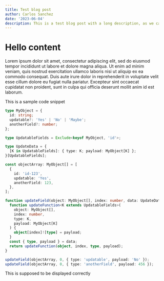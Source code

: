 ```yaml
---
title: Test blog post
author: Carlos Sanchez
date: '2023-06-04'
description: This is a test blog post with a long description, as we can see thanks to the lore ipsum. Lore ipsum dolor sit amet, consectetur adipiscing elit, sed do eiusmod tempor incididunt ut labore et dolore magna aliqua. Ut enim ad minim veniam, quis nostrud exercitation ullamco laboris nisi ut aliquip ex ea commodo consequat.
---
```


# Hello content

Lorem ipsum dolor sit amet, consectetur adipiscing elit, sed do eiusmod tempor incididunt ut labore et dolore magna aliqua. Ut enim ad minim veniam, quis nostrud exercitation ullamco laboris nisi ut aliquip ex ea commodo consequat. Duis aute irure dolor in reprehenderit in voluptate velit esse cillum dolore eu fugiat nulla pariatur. Excepteur sint occaecat cupidatat non proident, sunt in culpa qui officia deserunt mollit anim id est laborum.

This is a sample code snippet

```ts [typed-function.ts]
type MyObject = {
  id: string;
  updatable?: 'Yes' | 'No' | 'Maybe';
  anotherField?: number;
};

type UpdatableFields = Exclude<keyof MyObject, 'id'>;

type UpdateData = {
  [K in UpdatableFields]: { type: K; payload: MyObject[K] };
}[UpdatableFields];

const objectArray: MyObject[] = [
  {
    id: 'id-123',
    updatable: 'Yes',
    anotherField: 123,
  },
];

function updateField(object: MyObject[], index: number, data: UpdateData) {
  function updateFunction<K extends UpdatableFields>(
    object: MyObject[],
    index: number,
    type: K,
    payload: MyObject[K]
  ) {
    object[index]![type] = payload;
  }
  const { type, payload } = data;
  return updateFunction(object, index, type, payload);
}

updateField(objectArray, 0, { type: 'updatable', payload: 'No' });
updateField(objectArray, 0, { type: 'anotherField', payload: 456 });
```

This is supposed to be displayed correctly
